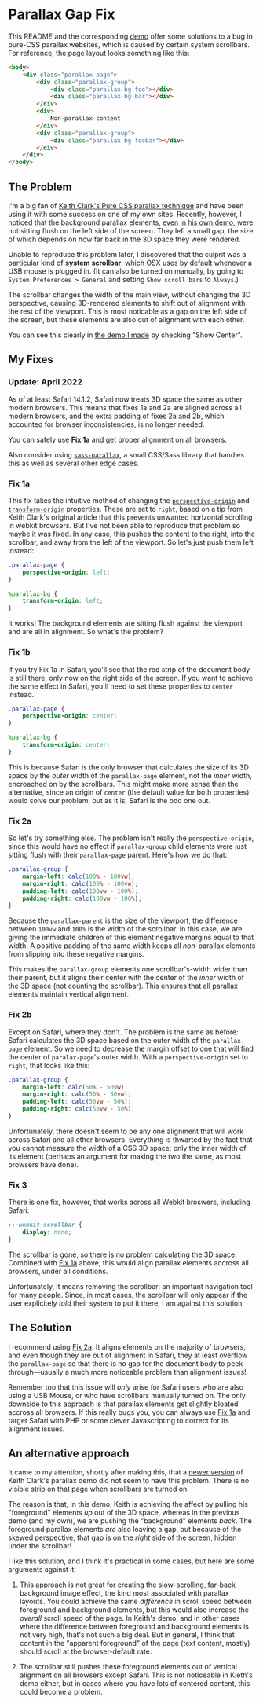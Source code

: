 # Parallax Gap Fix

This README and the corresponding 
[demo](https://dawaltconley.github.io/parallax-gap-fix/) offer some solutions 
to a bug in pure-CSS parallax websites, which is caused by certain system 
scrollbars. For reference, the page layout looks something like this:

```html
<body>
    <div class="parallax-page">
        <div class="parallax-group">
            <div class="parallax-bg-foo"></div>
            <div class="parallax-bg-bar"></div>
        </div>
        <div>
            Non-parallax content
        </div>
        <div class="parallax-group">
            <div class="parallax-bg-foobar"></div>
        </div>
    </div>
</body>
```
## The Problem

I'm a big fan of [Keith Clark's Pure CSS parallax 
technique](https://keithclark.co.uk/articles/pure-css-parallax-websites/) and 
have been using it with some success on one of my own sites. Recently, however, 
I noticed that the background parallax elements, [even in his own 
demo](https://keithclark.co.uk/articles/pure-css-parallax-websites/demo3-webkit-overflow-fix/), 
were not sitting flush on the left side of the screen. They left a small gap, 
the size of which depends on how far back in the 3D space they were rendered.

Unable to reproduce this problem later, I discovered that the culprit was a 
particular kind of **system scrollbar**, which OSX uses by default whenever a 
USB mouse is plugged in. (It can also be turned on manually, by going to 
`System Preferences > General` and setting `Show scroll bars` to `Always`.)

The scrollbar changes the width of the main view, without changing the 3D 
perspective, causing 3D-rendered elements to shift out of alignment with the 
rest of the viewport. This is most noticable as a gap on the left side of the 
screen, but these elements are also out of alignment with each other.

You can see this clearly in [the demo I 
made](https://dawaltconley.github.io/parallax-gap-fix/) by checking "Show 
Center".

## My Fixes

### Update: April 2022

As of at least Safari 14.1.2, Safari now treats 3D space the same as other 
modern browsers. This means that fixes 1a and 2a are aligned across all modern 
browsers, and the extra padding of fixes 2a and 2b, which accounted for browser 
inconsistencies, is no longer needed.

You can safely use [**Fix 1a**](#fix-1a) and get proper alignment on all 
browsers.

Also consider using 
[`sass-parallax`](https://www.npmjs.com/package/sass-parallax), a small 
CSS/Sass library that handles this as well as several other edge cases.

### Fix 1a

This fix takes the intuitive method of changing the 
[`perspective-origin`](https://github.com/dawaltconley/parallax-gap-fix/blob/master/_sass/_parallax.scss#L26) 
and 
[`transform-origin`](https://github.com/dawaltconley/parallax-gap-fix/blob/master/_sass/_parallax.scss#L59) 
properties. These are set to `right`, based on a tip from Keith Clark's 
original article that this prevents unwanted horizontal scrolling in webkit 
browsers. But I've not been able to reproduce that problem so maybe it was 
fixed. In any case, this pushes the content to the right, into the scrollbar, 
and away from the left of the viewport. So let's just push them left instead:

```scss
.parallax-page {
    perspective-origin: left;
}

%parallax-bg {
    transform-origin: left;
}
```

It works! The background elements are sitting flush against the viewport and 
are all in alignment. So what's the problem?

### Fix 1b

If you try Fix 1a in Safari, you'll see that the red strip of the document body 
is still there, only now on the right side of the screen. If you want to 
achieve the same effect in Safari, you'll need to set these properties to 
`center` instead.

```scss
.parallax-page {
    perspective-origin: center;
}

%parallax-bg {
    transform-origin: center;
}
```

This is because Safari is the only browser that calculates the size of its 3D 
space by the _outer_ width of the `parallax-page` element, not the _inner_ 
width, encroached on by the scrollbars. This might make more sense than the 
alternative, since an origin of `center` (the default value for both 
properties) would solve our problem, but as it is, Safari is the odd one out.

### Fix 2a

So let's try something else. The problem isn't really the `perspective-origin`, 
since this would have no effect if `parallax-group` child elements were just 
sitting flush with their `parallax-page` parent. Here's how we do that:

```scss
.parallax-group {
    margin-left: calc(100% - 100vw);
    margin-right: calc(100% - 100vw);
    padding-left: calc(100vw - 100%);
    padding-right: calc(100vw - 100%);
}
```

Because the `parallax-parent` is the size of the viewport, the difference 
between `100vw` and `100%` is the width of the scrollbar. In this case, we are 
giving the immediate children of this element negative margins equal to that 
width. A positive padding of the same width keeps all _non_-parallax elements 
from slipping into these negative margins.

This makes the `parallax-group` elements one scrollbar's-width wider than their 
parent, but it aligns their center with the center of the _inner_ width of the 
3D space (not counting the scrollbar). This ensures that all parallax elements 
maintain vertical alignment. 

### Fix 2b

Except on Safari, where they don't. The problem is the same as before: Safari 
calculates the 3D space based on the outer width of the `parallax-page` 
element. So we need to decrease the margin offset to one that will find the 
center of `paralax-page`'s outer width. With a `perspective-origin` set to 
`right`, that looks like this:

```scss
.parallax-group {
    margin-left: calc(50% - 50vw);
    margin-right: calc(50% - 50vw);
    padding-left: calc(50vw - 50%);
    padding-right: calc(50vw - 50%);
}
```

Unfortunately, there doesn't seem to be any one alignment that will work across 
Safari and all other browsers. Everything is thwarted by the fact that you 
cannot measure the width of a CSS 3D space; only the inner width of its element 
(perhaps an argument for making the two the same, as most browsers have done).

### Fix 3

There is one fix, however, that works across all Webkit broswers, including 
Safari:

```scss
::-webkit-scrollbar {
    display: none;
}
```

The scrollbar is gone, so there is no problem calculating the 3D space. 
Combined with [Fix 1a](#fix-1a) above, this would align parallax elements 
accross all browsers, under all conditions.

Unfortunately, it means removing the scrollbar: an important navigation tool 
for many people. Since, in most cases, the scrollbar will only appear if the 
user explicitely _told_ their system to put it there, I am against this 
solution.

## The Solution

I recommend using [Fix 2a](#fix-2a). It aligns elements on the majority of 
browsers, and even though they are out of alignment in Safari, they at least 
overflow the `parallax-page` so that there is no gap for the document body to 
peek through—usually a much more noticeable problem than alignment issues!

Remember too that this issue will _only_ arise for Safari users who are also 
using a USB Mouse, or who have scrollbars manually turned on. The only downside 
to this approach is that parallax elements get slightly bloated accross all 
browsers. If this really bugs you, you can always use [Fix 1a](#fix-1a) and 
target Safari with PHP or some clever Javascripting to correct for its 
alignment issues.

## An alternative approach

It came to my attention, shortly after making this, that a [newer 
version](https://keithclark.co.uk/articles/practical-css-parallax/smooth-scroll/) 
of Keith Clark's parallax demo did not seem to have this problem. There is no 
visible strip on that page when scrollbars are turned on.

The reason is that, in this demo, Keith is achieving the affect by pulling his 
"foreground" elements _up_ out of the 3D space, whereas in the previous demo 
(and my own), we are pushing the "background" elements _back_. The foreground 
parallax elements _are_ also leaving a gap, but because of the skewed 
perspective, that gap is on the _right_ side of the screen, hidden under the 
scrollbar!

I like this solution, and I think it's practical in some cases, but here are 
some arguments against it:

1. This approach is not great for creating the slow-scrolling, far-back 
   background image effect, the kind most associated with parallax layouts. You 
   could achieve the same _difference_ in scroll speed between foreground and 
   background elements, but this would also increase the _overall_ scroll speed 
   of the page. In Keith's demo, and in other cases where the difference 
   between foreground and background elements is not very high, that's not such 
   a big deal. But in general, I think that content in the "apparent 
   foreground" of the page (text content, mostly) should scroll at the 
   browser-default rate.

2. The scrollbar still pushes these foreground elements out of vertical 
   alignment on all browsers except Safari. This is not noticeable in Kieth's 
   demo either, but in cases where you have lots of centered content, this 
   could become a problem.
